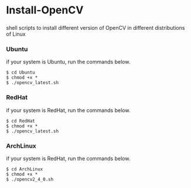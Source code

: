 Install-OpenCV
==============
###
shell scripts to install different version of OpenCV in different distributions of Linux

### Ubuntu
if your system is Ubuntu, run the commands below.
```
$ cd Ubuntu
$ chmod +x * 
$ ./opencv_latest.sh
```


### RedHat
if your system is RedHat, run the commands below.
```
$ cd RedHat
$ chmod +x * 
$ ./opencv_latest.sh
```


### ArchLinux
if your system is RedHat, run the commands below.
```
$ cd ArchLinux
$ chmod +x * 
$ ./opencv2_4_0.sh
```
